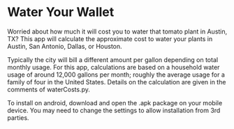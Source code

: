 Water Your Wallet
=================

Worried about how much it will cost you to water that tomato plant in Austin, TX? This app will calculate the approximate cost to water your plants in Austin, San Antonio, Dallas, or Houston. 


Typically the city will bill a different amount per gallon depending on total monthly usage. For this app, calculations are based on a household water usage of around 12,000 gallons per month; roughly the average usage for a family of four in the United States. Details on the calculation are given in the comments of waterCosts.py.

To install on android, download and open the .apk package on your mobile device. You may need to change the settings to allow installation from 3rd parties.